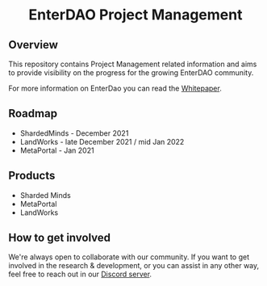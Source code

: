 <div align="center">

# EnterDAO Project Management

</div>

## Overview

This repository contains Project Management related information and aims to provide visibility on the progress for the growing EnterDAO community.

For more information on EnterDao you can read the [Whitepaper](https://medium.com/enterdao/enterdao-whitepaper-27447f7400c8).

## Roadmap 

- ShardedMinds - December 2021
- LandWorks - late December 2021 / mid Jan 2022
- MetаPortal - Jan 2021

## Products

- Sharded Minds
- MetaPortal
- LandWorks

## How to get involved

We're always open to collaborate with our community. If you want to get involved in the research & development, or you can assist in any other way, feel free to reach out in our [Discord server](https://discord.io/EnterDAO).
